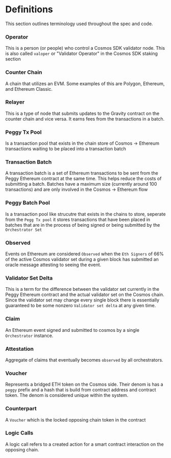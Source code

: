 <!--
order: 1
-->


# Definitions

This section outlines terminology used throughout the spec and code.

### Operator

This is a person (or people) who control a Cosmos SDK validator node. This is also called `valoper` or "Validator Operator" in the Cosmos SDK staking section

### Counter Chain

A chain that utilizes an EVM. Some examples of this are Polygon, Ethereum, and Ethereum Classic.

### Relayer

This is a type of node that submits updates to the Gravity contract on the counter chain and vice versa. It earns fees from the transactions in a batch.

### Peggy Tx Pool

Is a transaction pool that exists in the chain store of Cosmos -> Ethereum transactions waiting to be placed into a transaction batch

### Transaction Batch

A transaction batch is a set of Ethereum transactions to be sent from the Peggy Ethereum contract at the same time. This helps reduce the costs of submitting a batch. Batches have a maximum size (currently around 100 transactions) and are only involved in the Cosmos -> Ethereum flow

### Peggy Batch Pool

Is a transaction pool like strucutre that exists in the chains to store, seperate from the `Pegg Tx pool` it stores transactions that have been placed in batches that are in the process of being signed or being submitted by the `Orchestrator Set`

### Observed 

Events on Ethereum are considered `Observed` when the `Eth Signers` of 66% of the active Cosmos validator set during a given block has submitted an oracle message attesting to seeing the event.

### Validator Set Delta

This is a term for the difference between the validator set currently in the Peggy Ethereum contract and the actual validator set on the Cosmos chain. Since the validator set may change every single block there is essentially guaranteed to be some nonzero `Validator set delta` at any given time.

### Claim

An Ethereum event signed and submitted to cosmos by a single `Orchestrator` instance.

### Attestation

Aggregate of claims that eventually becomes `observed` by all orchestrators.

### Voucher

Represents a bridged ETH token on the Cosmos side. Their denom is has a `peggy` prefix and a hash that is build from contract address and contract token. The denom is considered unique within the system.

### Counterpart

A `Voucher` which is the locked opposing chain token in the contract

### Logic Calls

A logic call refers to a created action for a smart contract interaction on the opposing chain. 
